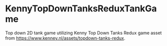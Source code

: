 # KennyTopDownTanksReduxTankGame
Top down 2D tank game utilizing Kenny Top Down Tanks Redux game asset from https://www.kenney.nl/assets/topdown-tanks-redux.
